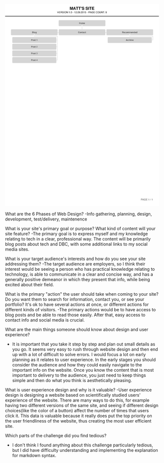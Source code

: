 ![Site Map](imgs/sitemap-v2.png)

What are the 6 Phases of Web Design?
-Info gathering, planning, design, development, test/delivery, maintenence

What is your site's primary goal or purpose? What kind of content will your site feature?
-The primary goal is to express myself and my knowledge relating to tech in a clear, professional way. The content will be primarily blog posts about tech and DBC, with some additional links to my social media sites.

What is your target audience's interests and how do you see your site addressing them?
-The target audience are employers, so I think their interest would be seeing a person who has practical knowledge relating to technology, is able to communicate in a clear and concise way, and has a generally positive demeanor in which they present that info, while being excited about their field.

What is the primary "action" the user should take when coming to your site? Do you want them to search for information, contact you, or see your portfolio? It's ok to have several actions at once, or different actions for different kinds of visitors.
-The primary actions would be to have access to blog posts and be able to read those easily. After that, easy access to contact info and social media is crucial.

What are the main things someone should know about design and user experience?
- It is important that you take it step by step and plan out small details as you go. It seems very easy to rush through website design and then end up with a lot of difficult to solve errors. I would focus a lot on early planning as it relates to user experience. In the early stages you should consider the audience and how they could easily navigate to the important info on the website. Once you know the content that is most important to delivery to the audience, you just need to keep things simple and then do what you think is aesthetically pleasing.

What is user experience design and why is it valuable?
-User experience design is designing a website based on scientifically studied users' experience of the website. There are many ways to do this, for example having two different versions of the same site, and seeing if different design choices(like the color of a button) affect the number of times that users click it. This data is valuable because it really does put the top priority on the user friendliness of the website, thus creating the most user efficient site.

Which parts of the challenge did you find tedious?
- I don't think I found anything about this challenge particularly tedious, but I did have difficulty understanding and implementing the explanation for markdown syntax.
